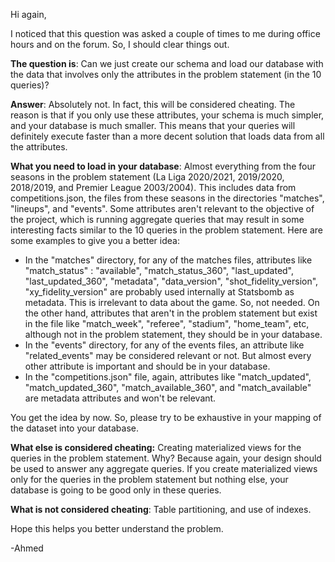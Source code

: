 Hi again,

I noticed that this question was asked a couple of times to me during office hours and on the forum. So, I should clear things out.

**The question is**: Can we just create our schema and load our database with the data that involves only the attributes in the problem statement (in the 10 queries)?

**Answer**: Absolutely not. In fact, this will be considered cheating. The reason is that if you only use these attributes, your schema is much simpler, and your database is much smaller. This means that your queries will definitely execute faster than a more decent solution that loads data from all the attributes. 

**What you need to load in your database**: Almost everything from the four seasons in the problem statement (La Liga 2020/2021, 2019/2020, 2018/2019, and Premier League 2003/2004). This includes data from competitions.json, the files from these seasons in the directories "matches", "lineups", and "events". Some attributes aren't relevant to the objective of the project, which is running aggregate queries that may result in some interesting facts similar to the 10 queries in the problem statement. Here are some examples to give you a better idea:

- In the "matches" directory, for any of the matches files, attributes like "match_status" : "available", "match_status_360", "last_updated", "last_updated_360", "metadata", "data_version", "shot_fidelity_version", "xy_fidelity_version" are probably used internally at Statsbomb as metadata. This is irrelevant to data about the game. So, not needed. On the other hand, attributes that aren't in the problem statement but exist in the file like "match_week", "referee", "stadium", "home_team", etc, although not in the problem statement, they should be in your database.
- In the "events" directory, for any of the events files, an attribute like "related_events" may be considered relevant or not. But almost every other attribute is important and should be in your database.
- In the "competitions.json" file, again, attributes like "match_updated", "match_updated_360", "match_available_360", and "match_available" are metadata attributes and won't be relevant. 

You get the idea by now. So, please try to be exhaustive in your mapping of the dataset into your database.

**What else is considered cheating:** Creating materialized views for the queries in the problem statement. Why? Because again, your design should be used to answer any aggregate queries. If you create materialized views only for the queries in the problem statement but nothing else, your database is going to be good only in these queries.

**What is not considered cheating**: Table partitioning, and use of indexes.

Hope this helps you better understand the problem. 

-Ahmed
